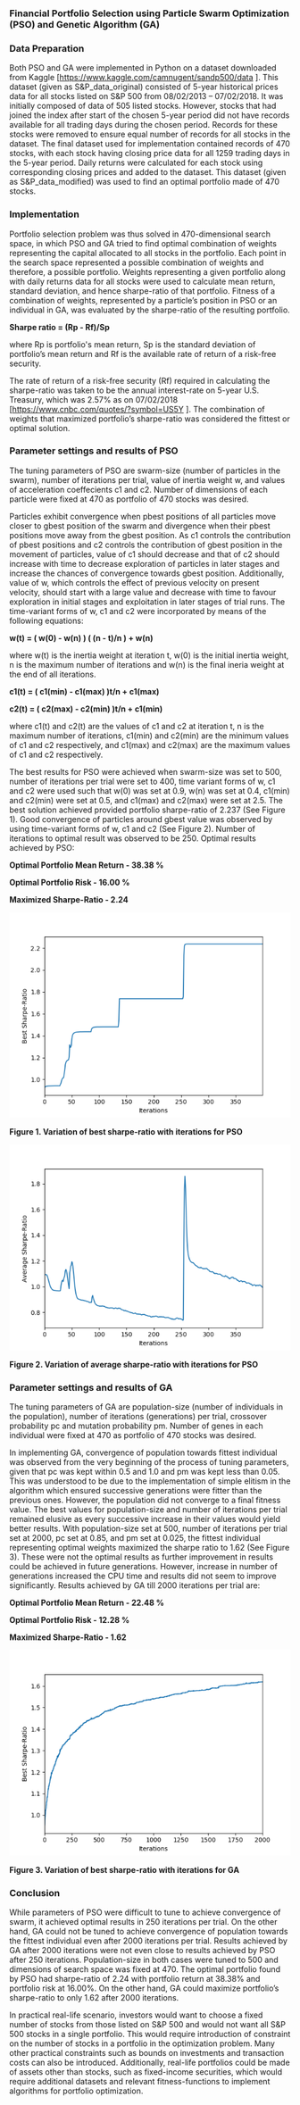 ### Financial Portfolio Selection using Particle Swarm Optimization (PSO) and Genetic Algorithm (GA)

### Data Preparation

Both PSO and GA were implemented in Python on a dataset downloaded from Kaggle [https://www.kaggle.com/camnugent/sandp500/data ]. This dataset (given as S&P_data_original) consisted of 5-year historical prices data for all stocks listed on S&P 500 from 08/02/2013 – 07/02/2018. It was initially composed of data of 505 listed stocks. However, stocks that had joined the index after start of the chosen 5-year period did not have records available for all trading days during the chosen period. Records for these stocks were removed to ensure equal number of records for all stocks in the dataset. The final dataset used for implementation contained records of 470 stocks, with each stock having closing price data for all 1259 trading days in the 5-year period. Daily returns were calculated for each stock using corresponding closing prices and added to the dataset. This dataset (given as S&P_data_modified) was used to find an optimal portfolio made of 470 stocks.

### Implementation

Portfolio selection problem was thus solved in 470-dimensional search space, in which PSO and GA tried to find optimal combination of weights representing the capital allocated to all stocks in the portfolio. Each point in the search space represented a possible combination of weights and therefore, a possible portfolio. Weights representing a given portfolio along with daily returns data for all stocks were used to calculate mean return, standard deviation, and hence sharpe-ratio of that portfolio. Fitness of a combination of weights, represented by a particle’s position in PSO or an individual in GA, was evaluated by the sharpe-ratio of the resulting portfolio.

**Sharpe ratio = (Rp - Rf)/Sp**

where Rp is portfolio's mean return, Sp is the standard deviation of portfolio’s mean return and Rf  is the available rate of return of a risk-free security.

The rate of return of a risk-free security (Rf) required in calculating the sharpe-ratio was taken to be the annual interest-rate on 5-year U.S. Treasury, which was 2.57% as on 07/02/2018 [https://www.cnbc.com/quotes/?symbol=US5Y ]. The combination of weights that maximized portfolio’s sharpe-ratio was considered the fittest or optimal solution.

### Parameter settings and results of PSO

The tuning parameters of PSO are swarm-size (number of particles in the swarm), number of iterations per trial, value of inertia weight w, and values of acceleration coeffecients c1 and c2. Number of dimensions of each particle were fixed at 470 as portfolio of 470 stocks was desired. 

Particles exhibit convergence when pbest positions of all particles move closer to gbest position of the swarm and divergence when their pbest positions move away from the gbest position. As c1 controls the contribution of pbest positions and c2 controls the contribution of gbest position in the movement of particles, value of c1 should decrease and that of c2 should increase with time to decrease exploration of particles in later stages and increase the chances of convergence towards gbest position. Additionally, value of w, which controls the effect of previous velocity on present velocity, should start with a large value and decrease with time to favour exploration in initial stages and exploitation in later stages of trial runs. The time-variant forms of w, c1 and c2 were incorporated by means of the following equations:

**w(t) = ( w(0) - w(n) ) ( (n - t)/n ) + w(n)**

where w(t) is the inertia weight at iteration t, w(0) is the initial inertia weight, n is the maximum number of iterations and w(n) is the final ineria weight at the end of all iterations.

**c1(t) = ( c1(min) - c1(max) )t/n + c1(max)**

**c2(t) = ( c2(max) - c2(min) )t/n + c1(min)**

where c1(t) and c2(t) are the values of c1 and c2 at iteration t, n is the maximum number of iterations,  c1(min) and c2(min)  are the minimum values of c1 and c2 respectively, and c1(max) and c2(max) are the maximum values of c1 and c2 respectively.

The best results for PSO were achieved when swarm-size was set to 500, number of iterations per trial were set to 400, time variant forms of w, c1 and c2 were used such that w(0) was set at 0.9, w(n) was set at 0.4, c1(min) and c2(min) were set at 0.5,  and c1(max) and c2(max) were set at 2.5. The best solution achieved provided portfolio sharpe-ratio of 2.237 (See Figure 1). Good convergence of particles around gbest value was observed by using time-variant forms of w, c1 and c2 (See Figure 2). Number of iterations to optimal result was observed to be 250. Optimal results achieved by PSO:

**Optimal Portfolio Mean Return - 38.38 %**

**Optimal Portfolio Risk - 16.00 %**

**Maximized Sharpe-Ratio - 2.24**

![](best_sharpe_ratio_VS_iterations_PSO.png)

**Figure 1.	Variation of best sharpe-ratio with iterations for PSO**

![](avg_sharpe_ratio_VS_iterations_PSO.png)

**Figure 2.	Variation of average sharpe-ratio with iterations for PSO**

### Parameter settings and results of GA

The tuning parameters of GA are population-size (number of individuals in the population), number of iterations (generations) per trial, crossover probability pc and mutation probability pm. Number of genes in each individual were fixed at 470 as portfolio of 470 stocks was desired.

In implementing GA, convergence of population towards fittest individual was observed from the very beginning of the process of tuning parameters, given that pc was kept within 0.5 and 1.0 and pm was kept less than 0.05. This was understood to be due to the implementation of simple elitism in the algorithm which ensured successive generations were fitter than the previous ones. However, the population did not converge to a final fitness value. The best values for population-size and number of iterations per trial remained elusive as every successive increase in their values would yield better results. With population-size set at 500, number of iterations per trial set at 2000, pc set at 0.85, and pm set at 0.025, the fittest individual representing optimal weights maximized the sharpe ratio to 1.62 (See Figure 3). These were not the optimal results as further improvement in results could be achieved in future generations. However, increase in number of generations increased the CPU time and results did not seem to improve significantly. Results achieved by GA till 2000 iterations per trial are:

**Optimal Portfolio Mean Return - 22.48 %**

**Optimal Portfolio Risk - 12.28 %**

**Maximized Sharpe-Ratio - 1.62**

![](best_sharpe_ratio_VS_iterations_GA.png)

**Figure 3.	Variation of best sharpe-ratio with iterations for GA**

### Conclusion

While parameters of PSO were difficult to tune to achieve convergence of swarm, it achieved optimal results in 250 iterations per trial. On the other hand, GA could not be tuned to achieve convergence of population towards the fittest individual even after 2000 iterations per trial. Results achieved by GA after 2000 iterations were not even close to results achieved by PSO after 250 iterations. Population-size in both cases were tuned to 500 and dimensions of search space was fixed at 470. The optimal portfolio found by PSO had sharpe-ratio of 2.24 with portfolio return at 38.38% and portfolio risk at 16.00%. On the other hand, GA could maximize portfolio’s sharpe-ratio to only 1.62 after 2000 iterations. 

In practical real-life scenario, investors would want to choose a fixed number of stocks from those listed on S&P 500 and would not want all S&P 500 stocks in a single portfolio. This would require introduction of constraint on the  number of stocks in a portfolio in the optimization problem. Many other practical constraints such as bounds on investments and transaction costs can also be introduced. Additionally, real-life portfolios could be made of assets other than stocks, such as fixed-income securities, which would require additional datasets and relevant fitness-functions to implement algorithms for portfolio optimization.  



